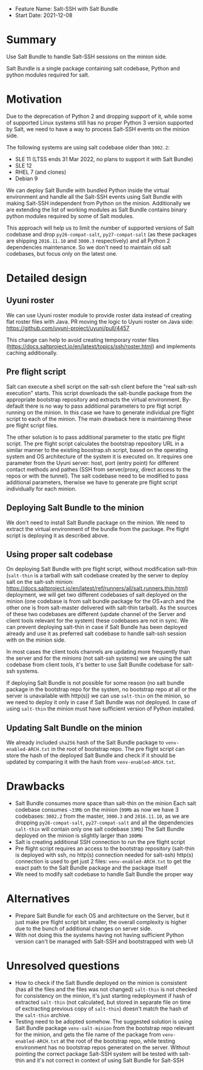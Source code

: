- Feature Name: Salt-SSH with Salt Bundle
- Start Date: 2021-12-08

# Summary
[summary]: #summary

Use Salt Bundle to handle Salt-SSH sessions on the minion side.

Salt Bundle is a single package containing salt codebase, Python and python modules required for salt.

# Motivation
[motivation]: #motivation

Due to the deprecation of Python 2 and dropping support of it, while some of supported Linux systems still has no proper Python 3 version supported by Salt, we need to have a way to process Salt-SSH events on the minion side.

The following systems are using salt codebase older than `3002.2`:
- SLE 11 (LTSS ends 31 Mar 2022, no plans to support it with Salt Bundle)
- SLE 12
- RHEL 7 (and clones)
- Debian 9

We can deploy Salt Bundle with bundled Python inside the virtual environment and handle all the Salt-SSH events using Salt Bundle with making Salt-SSH independent from Python on the minion.
Additionally we are extending the list of working modules as Salt Bundle contains binary python modules required by some of Salt modules.

This approach will help us to limit the number of supported versions of Salt codebase and drop `py26-compat-salt`, `py27-compat-salt` (as these packages are shipping `2016.11.10` and `3000.3` respectively) and all Python 2 dependencies maintenance.
So we don't need to maintain old salt codebases, but focus only on the latest one.

# Detailed design
[design]: #detailed-design

## Uyuni roster

We can use Uyuni roster module to provide roster data instead of creating flat roster files with Java. PR moving the logic to Uyuni roster on Java side: https://github.com/uyuni-project/uyuni/pull/4457

This change can help to avoid creating temporary roster files (https://docs.saltproject.io/en/latest/topics/ssh/roster.html) and implements caching additionally.

## Pre flight script

Salt can execute a shell script on the salt-ssh client before the "real salt-ssh execution" starts.
This script downloads the salt-bundle package from the appropriate bootstrap repository and extracts the virtual environment.
By-default there is no way to pass additional parameters to pre fligt script running on the minion.
In this case we have to generate individual pre flight script to each of the minion. The main drawback here is maintaining these pre flight script files.

The other solution is to pass additional parameter to the static pre flight script.
The pre flight script calculates the bootstrap repository URL in a similar manner to the existing boostrap.sh script, based on the operating system and OS architecture of the system it is executed on.
It requires one parameter from the Uyuni server: host, port (entry point) for different contact methods and pathes (SSH from server/proxy, direct access to the repos or with the tunnel).
The salt codebase need to be modified to pass additional parameters, therwise we have to generate pre flight script individually for each minion.

## Deploying Salt Bundle to the minion

We don't need to install Salt Bundle package on the minion.
We need to extract the virtual environment of the bundle from the package.
Pre flight script is deploying it as described above.

## Using proper salt codebase

On deploying Salt Bundle with pre flight script, without modification salt-thin (`salt-thin` is a tarball with salt codebase created by the server to deploy salt on the salt-ssh minion: https://docs.saltproject.io/en/latest/ref/runners/all/salt.runners.thin.html) deployment, we will get two different codebases of salt deployed on the minion (one codebase is from salt bundle package for the OS+arch and the other one is from salt-master delivered with salt-thin tarball).
As the sources of these two codebases are different (update channel of the Server and client tools relevant for the system) these codebases are not in sync.
We can prevent deploying salt-thin in case if Salt Bundle has been deployed already and use it as preferred salt codebase to handle salt-ssh session with on the minion side.

In most cases the client tools channels are updating more frequently than the server and for the minions (not salt-ssh systems) we are using the salt codebase from client tools, it's better to use Salt Bundle codebase for salt-ssh systems.

If deploying Salt Bundle is not possible for some reason (no salt bundle package in the bootstrap repo for the system, no bootstrap repo at all or the server is unavailable with http(s)) we can use `salt-thin` on the minion, so we need to deploy it only in case if Salt Bundle was not deployed.
In case of using `salt-thin` the minion must have sufficient version of Python installed.

## Updating Salt Bundle on the minion

We already included `sha256` hash of the Salt Bundle package to `venv-enabled-ARCH.txt` in the root of bootstrap repo.
The pre flight script can store the hash of the deployed Salt Bundle and check if it should be updated by comparing it with the hash from `venv-enabled-ARCH.txt`.

# Drawbacks
[drawbacks]: #drawbacks

  * Salt Bundle consumes more space than salt-thin on the minion
    Each salt codebase consumes `~33Mb` on the minion (`99Mb` as now we have 3 codebases: `3002.2` from the master, `3000.3` and `2016.11.10`, as we are dropping `py26-compat-salt`, `py27-compat-salt` and all the dependencies `salt-thin` will contain only one salt codebase `33Mb`)
    The Salt Bundle deployed on the minion is slightly larger than `100Mb`
  * Salt is creating additional SSH connection to run the pre flight script 
  * Pre flight script requires an access to the bootstrap repository (salt-thin is deployed with ssh, no http(s) connection needed for salt-ssh)
    http(s) connection is used to get just 2 files: `venv-enabled-ARCH.txt` to get the exact path to the Salt Bundle package and the package itself
  * We need to modify salt codebase to handle Salt Bundle the proper way

# Alternatives
[alternatives]: #alternatives

- Prepare Salt Bundle for each OS and architecture on the Server, but it just make pre flight script bit smaller, the overall complexity is higher due to the bunch of additional changes on server side.
- With not doing this the systems having not having sufficient Python version can't be managed with Salt-SSH and bootstrapped with web UI

# Unresolved questions
[unresolved]: #unresolved-questions

- How to check if the Salt Bundle deployed on the minion is consistent (has all the files and the files was not changed)
  `salt-thin` is not checked for consistency on the minion, it's just starting redeployment if hash of extracted `salt-thin` (not calculated, but stored in separate file on time of exctracting previous copy of `salt-thin`) doesn't match the hash of the `salt-thin` archive.
- Testing need to be adopted somehow. The suggested solution is using Salt Bundle package `venv-salt-minion` from the bootstrap repo relevant for the minion, and gets the file name of the package from `venv-enabled-ARCH.txt` at the root of the bootstrap repo, while testing environment has no bootstrap repos generated on the server.
  Without pointing the correct package Salt-SSH system will be tested with salt-thin and it's not correct in context of using Salt Bundle for Salt-SSH

